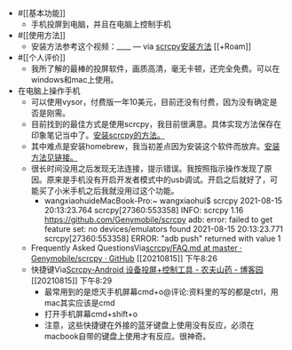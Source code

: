 - #[[基本功能]]
    - 手机投屏到电脑，并且在电脑上控制手机
- #[[使用方法]]
    - 安装方法参考这个视频：____ — via [scrcpy安装方法](https://mp.weixin.qq.com/s?__biz=MzU1NDgyNDQ1Ng==&mid=2247495397&idx=3&sn=4eedfeaad8afb0749ebe86f5b86c7609&chksm=fbdf0882cca8819408cb6774619bc9a2364474b5ce8423cf1111089c7614dc2ded0449353eea) [[+Roam]]
- #[[个人评价]]
    - 我所了解的最棒的投屏软件，画质高清，毫无卡顿，还完全免费。可以在windows和mac上使用。
- 在电脑上操作手机
    - 可以使用vysor，付费版一年10美元，目前还没有付费，因为没有确定是否是刚需。
    - 目前找到的最佳方式是使用scrcpy，我目前很满意。具体实现方法保存在印象笔记当中了。[安装scrcpy的方法。](https://app.yinxiang.com/shard/s63/nl/13797828/2b04f36c-352a-475a-8366-e0abada15e96/)
    - 其中难点是安装homebrew，我当初差点因为安装这个软件而放弃。[安装方法见链接。](https://app.yinxiang.com/shard/s63/nl/13797828/a6e548b3-5f83-4a2a-8598-90de6637b640/)
    - 很长时间没用之后发现无法连接，提示错误。我按照指示操作发现了原因。原来是手机没有开启开发者模式中的usb调试。开启之后就好了，可能买了小米手机之后我就没用过这个功能。
        - wangxiaohuideMacBook-Pro:~ wangxiaohui$ scrcpy
2021-08-15 20:13:23.764 scrcpy[27360:553358] INFO: scrcpy 1.16 <https://github.com/Genymobile/scrcpy>
adb: error: failed to get feature set: no devices/emulators found
2021-08-15 20:13:23.771 scrcpy[27360:553358] ERROR: "adb push" returned with value 1
    - Frequently Asked QuestionsVia[scrcpy/FAQ.md at master · Genymobile/scrcpy · GitHub](https://github.com/Genymobile/scrcpy/blob/master/FAQ.md#adb-issues) [[20210815]] 下午8:26
    - 快捷键Via[Scrcpy-Android 设备投屏+控制工具 - 农夫山药 - 博客园](https://www.cnblogs.com/fanfeng/p/13093465.html) [[20210815]] 下午8:29
        - 最常用到的是熄灭手机屏幕cmd+o@评论:资料里的写的都是ctrl，用mac其实应该是cmd
        - 打开手机屏幕cmd+shift+o
        - 注意，这些快捷键在外接的蓝牙键盘上使用没有反应，必须在macbook自带的键盘上使用才有反应。很神奇。
